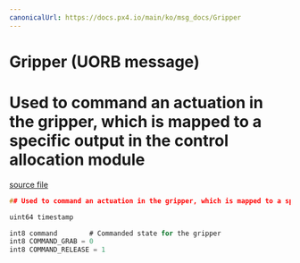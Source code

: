 ```yaml
---
canonicalUrl: https://docs.px4.io/main/ko/msg_docs/Gripper
---
```


# Gripper (UORB message)

# Used to command an actuation in the gripper, which is mapped to a specific output in the control allocation module

[source file](https://github.com/PX4/PX4-Autopilot/blob/release/1.14/msg/Gripper.msg)

```c
## Used to command an actuation in the gripper, which is mapped to a specific output in the control allocation module

uint64 timestamp

int8 command        # Commanded state for the gripper
int8 COMMAND_GRAB = 0
int8 COMMAND_RELEASE = 1

```
